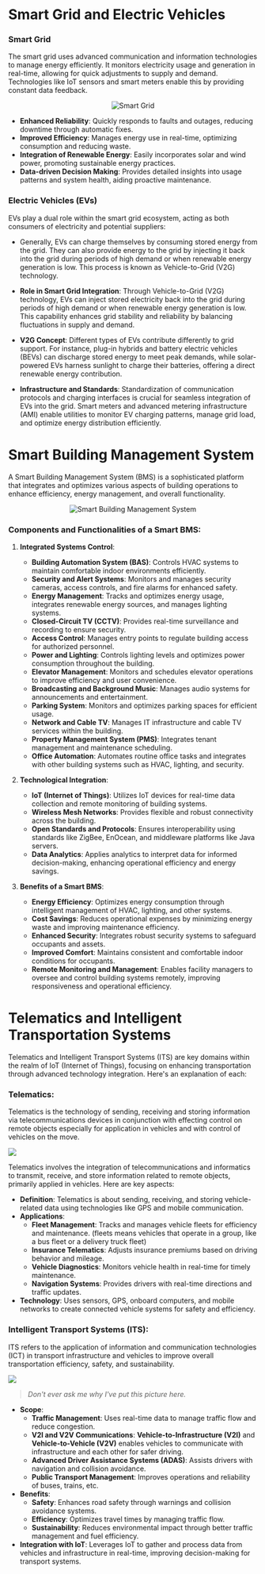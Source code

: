 # Smart Grid and Electric Vehicles

### Smart Grid

The smart grid uses advanced communication and information technologies to manage energy efficiently. It monitors electricity usage and generation in real-time, allowing for quick adjustments to supply and demand. Technologies like IoT sensors and smart meters enable this by providing constant data feedback.

<p align="center">
<img src="img/2024-06-27-20-03-39.png" alt="Smart Grid"/>
</p>

- **Enhanced Reliability**: Quickly responds to faults and outages, reducing downtime through automatic fixes.
- **Improved Efficiency**: Manages energy use in real-time, optimizing consumption and reducing waste.
- **Integration of Renewable Energy**: Easily incorporates solar and wind power, promoting sustainable energy practices.
- **Data-driven Decision Making**: Provides detailed insights into usage patterns and system health, aiding proactive maintenance.

### Electric Vehicles (EVs)

EVs play a dual role within the smart grid ecosystem, acting as both consumers of electricity and potential suppliers:

- Generally, EVs can charge themselves by consuming stored energy from the grid. They can also provide energy to the grid by injecting it back into the grid during periods of high demand or when renewable energy generation is low. This process is known as Vehicle-to-Grid (V2G) technology.

- **Role in Smart Grid Integration**: Through Vehicle-to-Grid (V2G) technology, EVs can inject stored electricity back into the grid during periods of high demand or when renewable energy generation is low. This capability enhances grid stability and reliability by balancing fluctuations in supply and demand.
  
- **V2G Concept**: Different types of EVs contribute differently to grid support. For instance, plug-in hybrids and battery electric vehicles (BEVs) can discharge stored energy to meet peak demands, while solar-powered EVs harness sunlight to charge their batteries, offering a direct renewable energy contribution.
  
- **Infrastructure and Standards**: Standardization of communication protocols and charging interfaces is crucial for seamless integration of EVs into the grid. Smart meters and advanced metering infrastructure (AMI) enable utilities to monitor EV charging patterns, manage grid load, and optimize energy distribution efficiently.



# Smart Building Management System

A Smart Building Management System (BMS) is a sophisticated platform that integrates and optimizes various aspects of building operations to enhance efficiency, energy management, and overall functionality.

<p align="center">
  <img src="img/2024-06-27-20-39-35.png" alt="Smart Building Management System" />
</p>

### Components and Functionalities of a Smart BMS:

1. **Integrated Systems Control**:
   - **Building Automation System (BAS)**: Controls HVAC systems to maintain comfortable indoor environments efficiently.
   - **Security and Alert Systems**: Monitors and manages security cameras, access controls, and fire alarms for enhanced safety.
   - **Energy Management**: Tracks and optimizes energy usage, integrates renewable energy sources, and manages lighting systems.
   - **Closed-Circuit TV (CCTV)**: Provides real-time surveillance and recording to ensure security.
   - **Access Control**: Manages entry points to regulate building access for authorized personnel.
   - **Power and Lighting**: Controls lighting levels and optimizes power consumption throughout the building.
   - **Elevator Management**: Monitors and schedules elevator operations to improve efficiency and user convenience.
   - **Broadcasting and Background Music**: Manages audio systems for announcements and entertainment.
   - **Parking System**: Monitors and optimizes parking spaces for efficient usage.
   - **Network and Cable TV**: Manages IT infrastructure and cable TV services within the building.
   - **Property Management System (PMS)**: Integrates tenant management and maintenance scheduling.
   - **Office Automation**: Automates routine office tasks and integrates with other building systems such as HVAC, lighting, and security.

2. **Technological Integration**:
   - **IoT (Internet of Things)**: Utilizes IoT devices for real-time data collection and remote monitoring of building systems.
   - **Wireless Mesh Networks**: Provides flexible and robust connectivity across the building.
   - **Open Standards and Protocols**: Ensures interoperability using standards like ZigBee, EnOcean, and middleware platforms like Java servers.
   - **Data Analytics**: Applies analytics to interpret data for informed decision-making, enhancing operational efficiency and energy savings.

3. **Benefits of a Smart BMS**:
   - **Energy Efficiency**: Optimizes energy consumption through intelligent management of HVAC, lighting, and other systems.
   - **Cost Savings**: Reduces operational expenses by minimizing energy waste and improving maintenance efficiency.
   - **Enhanced Security**: Integrates robust security systems to safeguard occupants and assets.
   - **Improved Comfort**: Maintains consistent and comfortable indoor conditions for occupants.
   - **Remote Monitoring and Management**: Enables facility managers to oversee and control building systems remotely, improving responsiveness and operational efficiency.




# Telematics and Intelligent Transportation Systems

Telematics and Intelligent Transport Systems (ITS) are key domains within the realm of IoT (Internet of Things), focusing on enhancing transportation through advanced technology integration. Here's an explanation of each:

### Telematics:

Telematics is the technology of sending, receiving and storing information via telecommunications devices in conjunction with effecting control on remote objects especially for application in vehicles and with control of vehicles on the move.

![](img/2024-06-27-20-49-06.png)

Telematics involves the integration of telecommunications and informatics to transmit, receive, and store information related to remote objects, primarily applied in vehicles. Here are key aspects:

- **Definition**: Telematics is about sending, receiving, and storing vehicle-related data using technologies like GPS and mobile communication.
- **Applications**:
  - **Fleet Management**: Tracks and manages vehicle fleets for efficiency and maintenance. (fleets means vehicles that operate in a group, like a bus fleet or a delivery truck fleet)
  - **Insurance Telematics**: Adjusts insurance premiums based on driving behavior and mileage.
  - **Vehicle Diagnostics**: Monitors vehicle health in real-time for timely maintenance.
  - **Navigation Systems**: Provides drivers with real-time directions and traffic updates.
- **Technology**: Uses sensors, GPS, onboard computers, and mobile networks to create connected vehicle systems for safety and efficiency.

### Intelligent Transport Systems (ITS):

ITS refers to the application of information and communication technologies (ICT) in transport infrastructure and vehicles to improve overall transportation efficiency, safety, and sustainability.

![](img/2024-06-27-20-51-02.png)
> _Don't ever ask me why I've put this picture here._

- **Scope**:
  - **Traffic Management**: Uses real-time data to manage traffic flow and reduce congestion.
  - **V2I and V2V Communications**: **Vehicle-to-Infrastructure (V2I)** and **Vehicle-to-Vehicle (V2V)** enables vehicles to communicate with infrastructure and each other for safer driving.
  - **Advanced Driver Assistance Systems (ADAS)**: Assists drivers with navigation and collision avoidance.
  - **Public Transport Management**: Improves operations and reliability of buses, trains, etc.
- **Benefits**:
  - **Safety**: Enhances road safety through warnings and collision avoidance systems.
  - **Efficiency**: Optimizes travel times by managing traffic flow.
  - **Sustainability**: Reduces environmental impact through better traffic management and fuel efficiency.
- **Integration with IoT**: Leverages IoT to gather and process data from vehicles and infrastructure in real-time, improving decision-making for transport systems.


